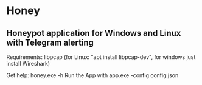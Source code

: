 # Honey
## Honeypot application for Windows and Linux with Telegram alerting

Requirements: libpcap (for Linux: "apt install libpcap-dev", for windows just install Wireshark)

Get help: honey.exe -h
Run the App with app.exe -config config.json
